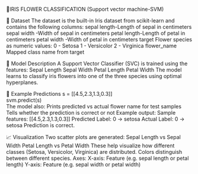 🌸IRIS FLOWER CLASSIFICATION (Support vector machine-SVM)

📁 Dataset
The dataset is the built-in Iris dataset from scikit-learn and contains the following columns:
sepal length-Length of sepal in centimeters
sepal width -Width of sepal in centimeters
petal length-Length of petal in centimeters
petal width -Width of petal in centimeters
target	Flower species as numeric values:
0 - Setosa
1 - Versicolor
2 - Virginica
flower_name	Mapped class name from target

📐 Model Description
A Support Vector Classifier (SVC) is trained using the features:
Sepal Length
Sepal Width
Petal Length
Petal Width
The model learns to classify iris flowers into one of the three species using optimal hyperplanes.

🔢 Example Predictions
s = [[4.5,2.3,1.3,0.3]]        
svm.predict(s)                   
The model also:
Prints predicted vs actual flower name for test samples
Tells whether the prediction is correct or not
Example output:
Sample features: [[4.5,2.3,1.3,0.3]]
Predicted Label: 0 → setosa
Actual Label: 0 → setosa
Prediction is correct.

📈 Visualization
Two scatter plots are generated:
Sepal Length vs Sepal Width
Petal Length vs Petal Width
These help visualize how different classes (Setosa, Versicolor, Virginica) are distributed. Colors distinguish between different species.
Axes:
X-axis: Feature (e.g. sepal length or petal length)
Y-axis: Feature (e.g. sepal width or petal width)

